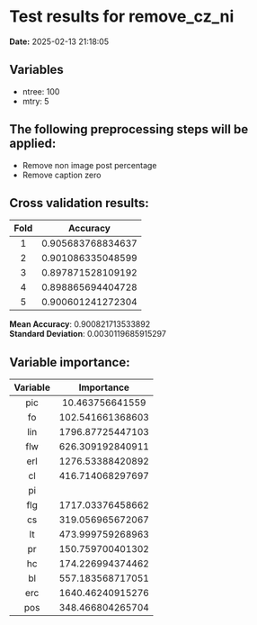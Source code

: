 # Test results for remove_cz_ni
**Date:**  2025-02-13 21:18:05 

## Variables 
 - ntree:  100 
 - mtry:  5 


 ## The following preprocessing steps will be applied: 
  - Remove non image post percentage 
 - Remove caption zero 


 ## Cross validation results:
 | Fold | Accuracy |
 |:--:|:--:|
 |  1  |  0.905683768834637  |
 |  2  |  0.901086335048599  |
 |  3  |  0.897871528109192  |
 |  4  |  0.898865694404728  |
 |  5  |  0.900601241272304  |
  
 **Mean Accuracy**:  0.900821713533892  
 **Standard Deviation**:  0.0030119685915297  


 ## Variable importance:
 | Variable | Importance |
 |:--:|:--:|
 |  pic  |  10.463756641559  |
 |  fo  |  102.541661368603  |
 |  lin  |  1796.87725447103  |
 |  flw  |  626.309192840911  |
 |  erl  |  1276.53388420892  |
 |  cl  |  416.714068297697  |
 |  pi  |    |
 |  flg  |  1717.03376458662  |
 |  cs  |  319.056965672067  |
 |  lt  |  473.999759268963  |
 |  pr  |  150.759700401302  |
 |  hc  |  174.226994374462  |
 |  bl  |  557.183568717051  |
 |  erc  |  1640.46240915276  |
 |  pos  |  348.466804265704  |

